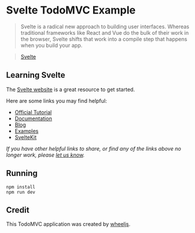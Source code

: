 # Svelte TodoMVC Example

> Svelte is a radical new approach to building user interfaces. Whereas traditional frameworks like React and Vue do the bulk of their work in the browser, Svelte shifts that work into a compile step that happens when you build your app.

> [Svelte](https://svelte.dev/)

## Learning Svelte

The [Svelte website](https://svelte.dev/) is a great resource to get started.

Here are some links you may find helpful:

* [Official Tutorial](https://svelte.dev/tutorial)
* [Documentation](https://svelte.dev/docs)
* [Blog](https://svelte.dev/blog)
* [Examples](https://svelte.dev/examples)
* [SvelteKit](https://kit.svelte.dev/)

_If you have other helpful links to share, or find any of the links above no longer work, please [let us know](https://github.com/tastejs/todomvc/issues)._

## Running

```
npm install
npm run dev
```

## Credit

This TodoMVC application was created by [wheeljs](http://github.com/wheeljs).
